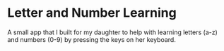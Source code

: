 # Letter and Number Learning

A small app that I built for my daughter to help with learning letters (a-z) and numbers (0-9) by pressing the keys on her keyboard.

